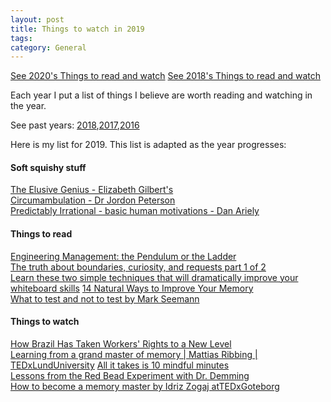```yaml
---
layout: post
title: Things to watch in 2019
tags: 
category: General
---
```


[See 2020's Things to read and watch](http://blog.markpearl.co.za/Things-to-watch-in-2020)
[See 2018's Things to read and watch](http://blog.markpearl.co.za/Things-to-watch-in-2018)

Each year I put a list of things I believe are worth reading and watching in the year. 

See past years: [2018](http://blog.markpearl.co.za/Things-to-watch-in-2018),[2017](http://blog.markpearl.co.za/Things-to-read-and-watch-in-2017),[2016](http://blog.markpearl.co.za/Things-To-Read-And-Watch-in-2016)  

Here is my list for 2019. This list is adapted as the year progresses:

#### Soft squishy stuff  

[The Elusive Genius - Elizabeth Gilbert's](https://www.ted.com/talks/elizabeth_gilbert_on_genius?language=en)  
[Circumambulation - Dr Jordon Peterson](https://www.youtube.com/watch?v=H5KvIgvwbwQ&t=7s)  
[Predictably Irrational - basic human motivations -  Dan Ariely](https://www.youtube.com/watch?v=wfcro5iM5vw)  

#### Things to read

[Engineering Management: the Pendulum or the Ladder](https://charity.wtf/2019/01/04/engineering-management-the-pendulum-or-the-ladder/)  
[The truth about boundaries, curiosity, and requests part 1 of 2](https://www.eventbrite.com/engineering/the-truth-about-boundaries-curiosity-and-requests-part-1-of-2/)  
[Learn these two simple techniques that will dramatically improve your whiteboard skills](https://medium.com/graphicfacilitation/two-simple-techniques-to-dramatically-improve-your-whiteboard-skills-a391534a8140)
[14 Natural Ways to Improve Your Memory](https://www.healthline.com/nutrition/ways-to-improve-memory)  
[What to test and not to test by Mark Seemann](https://blog.ploeh.dk/2018/11/12/what-to-test-and-not-to-test/)  

#### Things to watch

[How Brazil Has Taken Workers' Rights to a New Level](https://www.youtube.com/watch?v=gG3HPX0D2mU)  
[Learning from a grand master of memory | Mattias Ribbing | TEDxLundUniversity](https://www.youtube.com/watch?v=_CFtPOUx7Hk)
[All it takes is 10 mindful minutes](https://www.ted.com/talks/andy_puddicombe_all_it_takes_is_10_mindful_minutes/up-next?language=en)  
[Lessons from the Red Bead Experiment with Dr. Demming](https://blog.deming.org/2014/03/lessons-from-the-red-bead-experiment-with-dr-deming/)  
[How to become a memory master by Idriz Zogaj atTEDxGoteborg](https://www.youtube.com/watch?v=9ebJlcZMx3c)  
